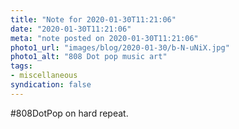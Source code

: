 ```yaml
---
title: "Note for 2020-01-30T11:21:06"
date: "2020-01-30T11:21:06"
meta: "note posted on 2020-01-30T11:21:06"
photo1_url: "images/blog/2020-01-30/b-N-uNiX.jpg"
photo1_alt: "808 Dot pop music art"
tags:
- miscellaneous
syndication: false
---
```

#808DotPop on hard repeat.
